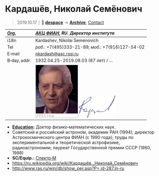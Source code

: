 # Кардашёв, Николай Семёнович
> 2019.10.17 ┊ **🚀 [despace](index.md)** → **[Archive](faq.md)**, [Contact](contact.md)

|*[Org.](contact.md)*|*[АКЦ ФИАН](03_asc_fian.md), RU. Директор института*|
|:--|:--|
|i18n| Kardashev, Nikolai Semenovich |
|Tel|*раб.:* +7(495)333-21-89; *моб.:* +7(916)127-54-02 |
|E‑mail| <nkardash@asc.rssi.ru> |
|B‑day, addr.| 1932.04.25 ‑ 2019.08.03 (87 лет) / … |
|| ![](f/contact/k/kardashev_001_animated.gif) [![](f/contact/k/kardashev_001_sign_thumb.jpg)](f/contact/k/kardashev_001_sign.png) |

   - **[Education](edu.md):** Доктор физико‑математических наук.
   - Советский и российский астроном, академик РАН (1994); директор Астрокосмического центра ФИАН (с 1990 года); труды по экспериментальной и теоретической астрофизике, радиоастрономии; лауреат Государственной премии СССР (1980, 1988)
   - **SC/Equip.:** [Спектр‑М](спектр_м.md)
   - <https://ru.wikipedia.org/wiki/Кардашёв,_Николай_Семёнович>
   - <http://www.ras.ru/win/db/show_per.asp?P=.id-287.ln-ru>
